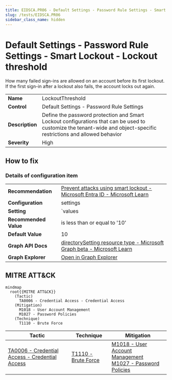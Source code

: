 ```yaml
---
title: EIDSCA.PR06 - Default Settings - Password Rule Settings - Smart Lockout - Lockout threshold
slug: /tests/EIDSCA.PR06
sidebar_class_name: hidden
---
```


# Default Settings - Password Rule Settings - Smart Lockout - Lockout threshold

How many failed sign-ins are allowed on an account before its first lockout. If the first sign-in after a lockout also fails, the account locks out again.

| | |
|-|-|
| **Name** | LockoutThreshold |
| **Control** | Default Settings - Password Rule Settings |
| **Description** | Define the password protection and Smart Lockout configurations that can be used to customize the tenant-wide and object-specific restrictions and allowed behavior |
| **Severity** | High |

## How to fix



### Details of configuration item
| | |
|-|-|
| **Recommendation** | [Prevent attacks using smart lockout - Microsoft Entra ID - Microsoft Learn](https://learn.microsoft.com/en-us/azure/active-directory/authentication/howto-password-smart-lockout) |
| **Configuration** | settings |
| **Setting** | `values | where-object name -eq 'LockoutThreshold' | select-object -expand value` |
| **Recommended Value** | is less than or equal to '10' |
| **Default Value** | 10 |
| **Graph API Docs** | [directorySetting resource type - Microsoft Graph beta - Microsoft Learn](https://learn.microsoft.com/en-us/graph/api/resources/directorysetting) |
| **Graph Explorer** | [Open in Graph Explorer](https://developer.microsoft.com/en-us/graph/graph-explorer?request=settings&method=GET&version=beta&GraphUrl=https://graph.microsoft.com) |


## MITRE ATT&CK

```mermaid
mindmap
  root{{MITRE ATT&CK}}
    (Tactic)
      TA0006 - Credential Access - Credential Access
    (Mitigation)
      M1018 - User Account Management
      M1027 - Password Policies
    (Technique)
      T1110 - Brute Force
```
|Tactic|Technique|Mitigation|
|---|---|---|
|[TA0006 - Credential Access - Credential Access](https://attack.mitre.org/tactics/TA0006)|[T1110 - Brute Force](https://attack.mitre.org/techniques/T1110)|[M1018 - User Account Management](https://attack.mitre.org/mitigations/M1018)<br/>[M1027 - Password Policies](https://attack.mitre.org/mitigations/M1027)|

